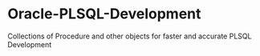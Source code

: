 # Oracle-PLSQL-Development
Collections of Procedure and other objects for faster and accurate PLSQL Development
